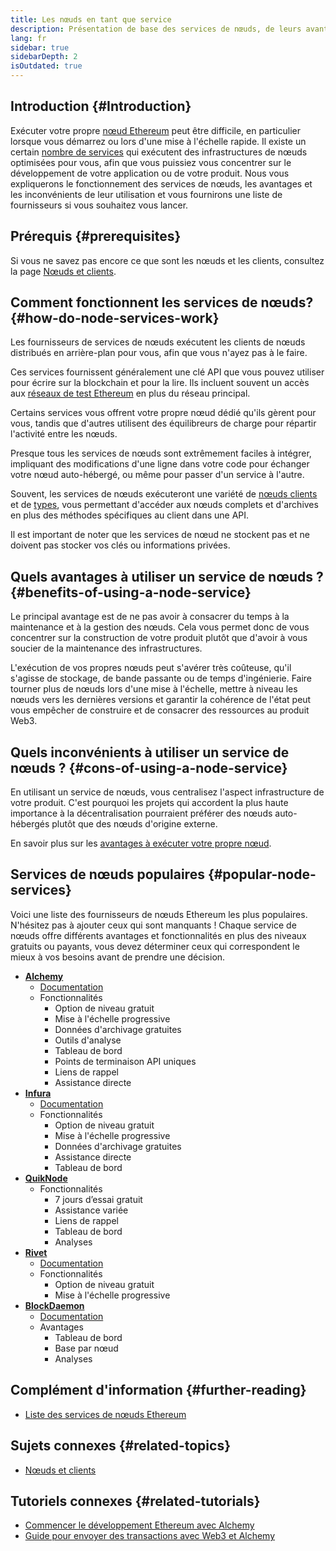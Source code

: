 ```yaml
---
title: Les nœuds en tant que service
description: Présentation de base des services de nœuds, de leurs avantages et inconvénients, et des fournisseurs les plus populaires.
lang: fr
sidebar: true
sidebarDepth: 2
isOutdated: true
---
```


## Introduction {#Introduction}

Exécuter votre propre [nœud Ethereum](/developers/docs/nodes-and-clients/#what-are-nodes-and-clients) peut être difficile, en particulier lorsque vous démarrez ou lors d'une mise à l'échelle rapide. Il existe un certain [nombre de services](#popular-node-services) qui exécutent des infrastructures de nœuds optimisées pour vous, afin que vous puissiez vous concentrer sur le développement de votre application ou de votre produit. Nous vous expliquerons le fonctionnement des services de nœuds, les avantages et les inconvénients de leur utilisation et vous fournirons une liste de fournisseurs si vous souhaitez vous lancer.

## Prérequis {#prerequisites}

Si vous ne savez pas encore ce que sont les nœuds et les clients, consultez la page [Nœuds et clients](/developers/docs/nodes-and-clients/).

## Comment fonctionnent les services de nœuds? {#how-do-node-services-work}

Les fournisseurs de services de nœuds exécutent les clients de nœuds distribués en arrière-plan pour vous, afin que vous n'ayez pas à le faire.

Ces services fournissent généralement une clé API que vous pouvez utiliser pour écrire sur la blockchain et pour la lire. Ils incluent souvent un accès aux [réseaux de test Ethereum](/developers/docs/networks/#testnets) en plus du réseau principal.

Certains services vous offrent votre propre nœud dédié qu'ils gèrent pour vous, tandis que d'autres utilisent des équilibreurs de charge pour répartir l'activité entre les nœuds.

Presque tous les services de nœuds sont extrêmement faciles à intégrer, impliquant des modifications d'une ligne dans votre code pour échanger votre nœud auto-hébergé, ou même pour passer d'un service à l'autre.

Souvent, les services de nœuds exécuteront une variété de [nœuds clients](/developers/docs/nodes-and-clients/#clients) et de [types](/developers/docs/nodes-and-clients/#node-types), vous permettant d'accéder aux nœuds complets et d'archives en plus des méthodes spécifiques au client dans une API.

Il est important de noter que les services de nœud ne stockent pas et ne doivent pas stocker vos clés ou informations privées.

## Quels avantages à utiliser un service de nœuds ? {#benefits-of-using-a-node-service}

Le principal avantage est de ne pas avoir à consacrer du temps à la maintenance et à la gestion des nœuds. Cela vous permet donc de vous concentrer sur la construction de votre produit plutôt que d'avoir à vous soucier de la maintenance des infrastructures.

L'exécution de vos propres nœuds peut s'avérer très coûteuse, qu'il s'agisse de stockage, de bande passante ou de temps d'ingénierie. Faire tourner plus de nœuds lors d'une mise à l'échelle, mettre à niveau les nœuds vers les dernières versions et garantir la cohérence de l'état peut vous empêcher de construire et de consacrer des ressources au produit Web3.

## Quels inconvénients à utiliser un service de nœuds ? {#cons-of-using-a-node-service}

En utilisant un service de nœuds, vous centralisez l'aspect infrastructure de votre produit. C'est pourquoi les projets qui accordent la plus haute importance à la décentralisation pourraient préférer des nœuds auto-hébergés plutôt que des nœuds d'origine externe.

En savoir plus sur les [avantages à exécuter votre propre nœud](/developers/docs/nodes-and-clients/#benefits-to-you).

## Services de nœuds populaires {#popular-node-services}

Voici une liste des fournisseurs de nœuds Ethereum les plus populaires. N'hésitez pas à ajouter ceux qui sont manquants ! Chaque service de nœuds offre différents avantages et fonctionnalités en plus des niveaux gratuits ou payants, vous devez déterminer ceux qui correspondent le mieux à vos besoins avant de prendre une décision.

- [**Alchemy**](https://alchemyapi.io/)
  - [Documentation](https://docs.alchemyapi.io/)
  - Fonctionnalités
    - Option de niveau gratuit
    - Mise à l'échelle progressive
    - Données d'archivage gratuites
    - Outils d'analyse
    - Tableau de bord
    - Points de terminaison API uniques
    - Liens de rappel
    - Assistance directe
- [**Infura**](https://infura.io/)
  - [Documentation](https://infura.io/docs)
  - Fonctionnalités
    - Option de niveau gratuit
    - Mise à l'échelle progressive
    - Données d'archivage gratuites
    - Assistance directe
    - Tableau de bord
- [**QuikNode**](https://www.quiknode.io/)
  - Fonctionnalités
    - 7 jours d’essai gratuit
    - Assistance variée
    - Liens de rappel
    - Tableau de bord
    - Analyses
- [**Rivet**](https://rivet.cloud/)
  - [Documentation](https://rivet.readthedocs.io/en/latest/)
  - Fonctionnalités
    - Option de niveau gratuit
    - Mise à l'échelle progressive
- [**BlockDaemon**](https://blockdaemon.com/)
  - [Documentation](https://ubiquity.docs.blockdaemon.com/)
  - Avantages
    - Tableau de bord
    - Base par nœud
    - Analyses

## Complément d'information {#further-reading}

- [Liste des services de nœuds Ethereum](https://ethereumnodes.com/)

## Sujets connexes {#related-topics}

- [Nœuds et clients](/developers/docs/nodes-and-clients/)

## Tutoriels connexes {#related-tutorials}

- [Commencer le développement Ethereum avec Alchemy](/developers/tutorials/sending-transactions-using-web3-and-alchemy/)
- [Guide pour envoyer des transactions avec Web3 et Alchemy](/developers/tutorials/getting-started-with-ethereum-development-using-alchemy/)
